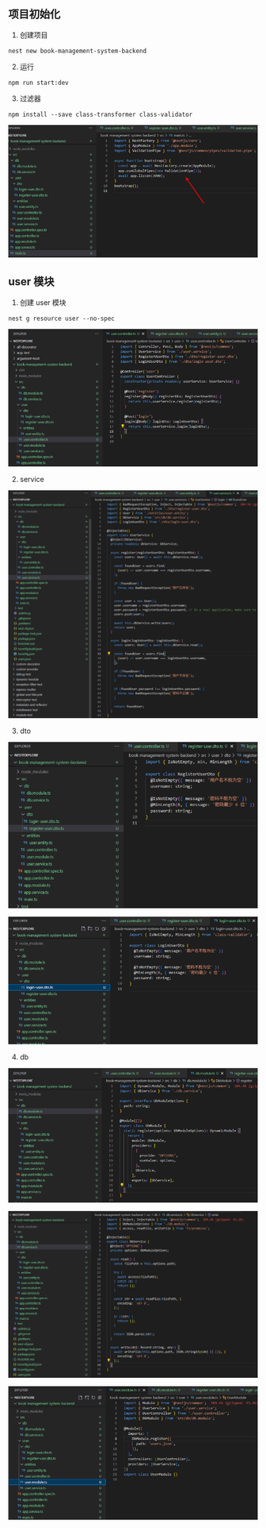 ## 项目初始化
1. 创建项目
```
nest new book-management-system-backend
```

2. 运行
```
npm run start:dev
```

3. 过滤器

```
npm install --save class-transformer class-validator
```

![image-20250921115309118](image-20250921115309118.png)

## user 模块

1. 创建 user 模块

```
nest g resource user --no-spec
```
![image-20250921115153222](image-20250921115153222.png)

2. service 

![image-20250921115349471](image-20250921115349471.png)

3. dto

![image-20250921115407410](image-20250921115407410.png)

![image-20250921115417174](image-20250921115417174.png)

4. db

![image-20250921115510949](image-20250921115510949.png)

![image-20250921115523252](image-20250921115523252.png)

![image-20250921115535945](image-20250921115535945.png)